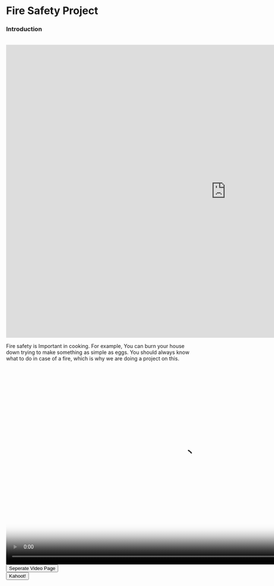 <html>
  <h1>
    Fire Safety Project
  </h1>
  <h3>
    Introduction
  </h3>  
  <br>
  <iframe src="https://puzzledude98.github.io/firesafety" style="border:0px #ffffff none;" name="myiFrame" scrolling="no" frameborder="1" marginheight="0px" marginwidth="0px" height="800px" width="1200px" allowfullscreen></iframe>
  <p>
    Fire safety is Important in cooking. For example, You can burn your house down trying to make something as simple as eggs. You should     always know what to do in case of a fire, which is why we are doing a project on this.
  </p>
  <video src="PlaceholderVideo.mp4" poster="Poster.png" width="960" height="540" controls preload></video>
  <!-- It works just go to site -->
  <!-- Neat bro!-->
  <button onclick="window.location.href = 'video';">Seperate Video Page</button>
  <br>
  <button onclick="window.location.href = 'kahoot';">Kahoot!</button>
</html>
